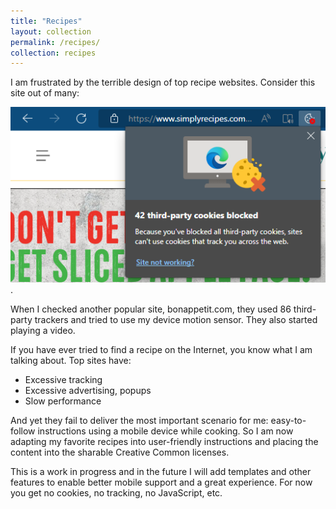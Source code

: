 ```yaml
---
title: "Recipes"
layout: collection
permalink: /recipes/
collection: recipes
---
```


I am frustrated by the terrible design of top recipe websites. Consider this site out of many:

![simplyrecipes.com uses 42 third-party cookies on the home page - recipe pages use even more!](/assets/recipes/simplyrecipes.png).

When I checked another popular site, bonappetit.com, they used 86 third-party trackers and tried to use my device motion sensor. They also started playing a video.

If you have ever tried to find a recipe on the Internet, you know what I am talking about. Top sites have:

* Excessive tracking
* Excessive advertising, popups
* Slow performance

And yet they fail to deliver the most important scenario for me: easy-to-follow instructions using a mobile device while cooking. So I am now adapting my favorite recipes into user-friendly instructions and placing the content into the sharable Creative Common licenses.

This is a work in progress and in the future I will add templates and other features to enable better mobile support and a great experience. For now you get no cookies, no tracking, no JavaScript, etc.